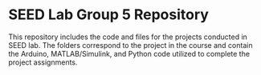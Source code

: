 # SEED Lab Group 5 Repository
This repository includes the code and files for the projects conducted in SEED lab. The folders correspond to the project in the course and contain the Arduino, MATLAB/Simulink, and Python code utilized to complete the project assignments.
